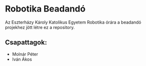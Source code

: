 # Robotika Beadandó

Az Eszterházy Károly Katolikus Egyetem Robotika órára a beadandó projekhez jött létre ez a repository.

## Csapattagok:
- Molnár Péter 
- Iván Ákos